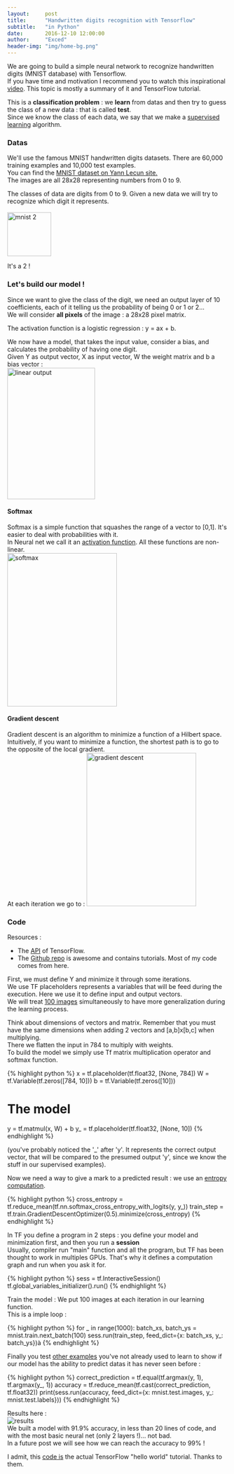 ```yaml
---
layout:     post
title:      "Handwritten digits recognition with Tensorflow"
subtitle:   "in Python"
date:       2016-12-10 12:00:00
author:     "Exced"
header-img: "img/home-bg.png"
---
```


<p>
    We are going to build a simple neural network to recognize handwritten digits (MNIST database) with Tensorflow.
    <br> If you have time and motivation I recommend you to watch this inspirational <a href="https://www.youtube.com/watch?v=vq2nnJ4g6N0">video</a>.
    This topic is mostly a summary of it and TensorFlow tutorial.
</p>

<p>
    This is a <b>classification problem</b> : we <b>learn</b> from datas and then try to guess the class of a new data : that is called <b>test</b>.
    <br> Since we know the class of each data, we say that we make a <u>supervised learning</u> algorithm.
</p>

<h3 class="subsection-heading"> Datas </h3>

<p>
    We'll use the famous MNIST handwritten digits datasets. There are 60,000 training examples and 10,000 test examples.
    <br> You can find the <a href="http://yann.lecun.com/exdb/mnist/">MNIST dataset on Yann Lecun site.</a> 
    <br> The images are all 28x28 representing numbers from 0 to 9.        
</p>
<p>
    The classes of data are digits from 0 to 9. Given a new data we will try to recognize which digit it represents.
    <br><br><img class="center-image" src="{{ site.baseurl }}/img/2016-12-10-tf-mnist/mnist-2.png" alt="mnist 2" height="100" width="100">
</p>
<p class="caption">It's a 2 ! </p>

<h3 class="subsection-heading"> Let's build our model ! </h3>

<p>
    Since we want to give the class of the digit, we need an output layer of 10 coefficients, each of it telling us the probability of being 0 or 1 or 2...
    <br>We will consider <b>all pixels</b> of the image : a 28x28 pixel matrix.
</p>
<p>
    The activation function is a logistic regression : y = ax + b.
</p>
<p>
    We now have a model, that takes the input value, consider a bias, and calculates the probability of having one digit.
    <br> Given Y as output vector, X as input vector, W the weight matrix and b a bias vector :
    <br> <img class="center-image" src="{{ site.baseurl }}/img/2016-12-10-tf-mnist/linear.png" alt="linear output" height="300" width="200">
</p>

<h4 class="subsubsection-heading"> Softmax </h4>
<p>
    Softmax is a simple function that squashes the range of a vector to [0,1]. It's easier to deal with probabilities with it.
    <br> In Neural net we call it an <u>activation function</u>. All these functions are non-linear.
    <br> <img class="center-image" src="{{ site.baseurl }}/img/2016-12-10-tf-mnist/softmax.png" alt="softmax" height="350" width="250">
</p>

<h4 class="subsubsection-heading"> Gradient descent </h4>
<p>
    Gradient descent is an algorithm to minimize a function of a Hilbert space.
    <br> Intuitively, if you want to minimize a function, the shortest path is to go to the opposite of the local gradient.
    <br> At each iteration we go to :
    <img class="center-image" src="{{ site.baseurl }}/img/2016-12-10-tf-mnist/gradient_descent.png" alt="gradient descent" height="350" width="250">
</p>

<h3 class="subsection-heading"> Code </h3>

<p>
    Resources :
    <ul>
    <li> The <a href="https://www.tensorflow.org/api_docs/python/">API</a> of TensorFlow. </li>
    <li> The <a href="https://github.com/tensorflow/tensorflow">Github repo</a> is awesome and contains tutorials. Most of my code comes from here. </li>
    </ul>
</p>

<p>
    First, we must define Y and minimize it through some iterations.
    <br> We use TF placeholders represents a variables that will be feed during the execution. Here we use it to define input 
    and output vectors.
    <br> We will treat <u>100 images</u> simultaneously to have more generalization during the learning process.
</p>

<p>
    Think about dimensions of vectors and matrix. Remember that you must have the same dimensions when adding 2 vectors and 
    [a,b]x[b,c] when multiplying.
    <br> There we flatten the input in 784 to multiply with weights.
    <br> To build the model we simply use Tf matrix multiplication operator and softmax function.
</p>

{% highlight python %}
  x = tf.placeholder(tf.float32, [None, 784])
  W = tf.Variable(tf.zeros([784, 10]))
  b = tf.Variable(tf.zeros([10]))
  # The model
  y = tf.matmul(x, W) + b
  y_ = tf.placeholder(tf.float32, [None, 10])
{% endhighlight %}

<p>
    (you've probably noticed the '_' after 'y'. It represents the correct output vector, that will be compared to the 
    presumed output 'y', since we know the stuff in our supervised examples).
</p>
<p>
    Now we need a way to give a mark to a predicted result : we use an <u>entropy computation</u>.
</p>

{% highlight python %}
  cross_entropy = tf.reduce_mean(tf.nn.softmax_cross_entropy_with_logits(y, y_))
  train_step = tf.train.GradientDescentOptimizer(0.5).minimize(cross_entropy)
{% endhighlight %}

<p>
    In TF you define a program in 2 steps : you define your model and minimization first, and then you run a <b>session</b>
    <br> Usually, compiler run "main" function and all the program, but TF has been thought to work in multiples GPUs.
    That's why it defines a computation graph and run when you ask it for. 
</p>

{% highlight python %}
  sess = tf.InteractiveSession()
  tf.global_variables_initializer().run()
{% endhighlight %}

<p>
    Train the model : We put 100 images at each iteration in our learning function.
    <br> This is a imple loop :
</p>

{% highlight python %}
  for _ in range(1000):
    batch_xs, batch_ys = mnist.train.next_batch(100)
    sess.run(train_step, feed_dict={x: batch_xs, y_: batch_ys})à
{% endhighlight %}    

<p>
    Finally you test <u>other examples</u> you've not already used to learn to show if our model has the ability to 
    predict datas it has never seen before :
</p>

{% highlight python %}
  correct_prediction = tf.equal(tf.argmax(y, 1), tf.argmax(y_, 1))
  accuracy = tf.reduce_mean(tf.cast(correct_prediction, tf.float32))
  print(sess.run(accuracy, feed_dict={x: mnist.test.images,
                                      y_: mnist.test.labels}))
{% endhighlight %}      

<p>
    Results here :
    <br> <img src="{{ site.baseurl }}/img/2016-12-10-tf-mnist/tf-exec.png" alt="results">
    <br> We built a model with 91.9% accuracy, in less than 20 lines of code, and with the most basic neural net (only 2 layers !)... not bad.
    <br> In a future post we will see how we can reach the accuracy to 99% !

</p>           

<p>
    I admit, this <a href="https://github.com/tensorflow/tensorflow/blob/master/tensorflow/examples/tutorials/mnist/mnist_softmax.py">code is</a> the actual TensorFlow "hello world" tutorial.
    Thanks to them.
</p>                     












